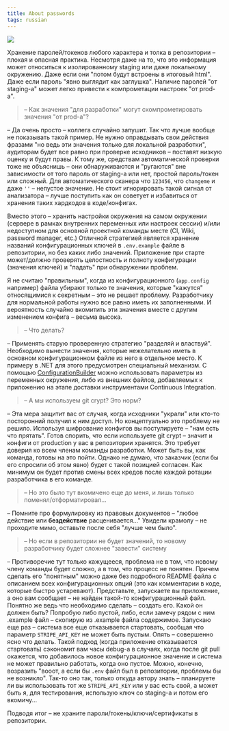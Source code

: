 ```yaml
---
title: About passwords
tags: russian
---
```


<img src="/previews/passwords/logo.jpg" class="center" />

Хранение паролей/токенов любого характера и толка в репозитории – плохая и опасная практика. Несмотря даже на то, что это информация может относиться к изолированному staging или даже локальному окружению. Даже если они "потом будут встроены в итоговый html". Даже если пароль "явно выглядит как заглушка". Наличие паролей "от staging-а" может легко привести к компрометации настроек "от prod-а".

> – Как значения "для разработки" могут скомпрометировать значения "от prod-а"?

– Да очень просто – коллега случайно запушит. Так что лучше вообще не показывать такой пример. Не нужно оправдывать свои действия фразами "но ведь эти значения только для локальной разработки", аудиторам будет все равно при проверке исходников – поставят низкую оценку и будут правы. К тому же, средствам автоматической проверки тоже не объяснишь – они обнаруживаются и "ругаются" вне зависимости от того пароль от staging-а или нет, простой пароль/токен или сложный. Для автоматического сканера что `123456`, что `changeme` и даже `''` – непустое значение. Не стоит игнорировать такой сигнал от анализатора – лучше поступить как он советует и избавиться от хранения таких хардкодов в коде/конфигах.

Вместо этого – хранить настройки окружения на самом окружении (сервере в рамках внутренних переменных или настроек сессии) и/или недоступном для основной проектной команды месте (CI, Wiki, password manager, etc.) Отличной стратегией является хранение названий конфигурационных ключей в `.env.example` файле в репозитории, но без каких либо значений. Приложение при старте может/должно проверять целостность и полноту конфигурации (значения ключей) и "падать" при обнаружении проблем.

Я не считаю "правильным", когда из конфигурационного (`app.config` например) файла убирают только те значения, которые "кажутся" относящимися к секретным – это не решает проблему. Разработчику для нормальной работы нужно все равно иметь их заполненными. И вероятность случайно вкомитить эти значения вместе с другим изменением конфига – весьма высока.

> – Что делать?

– Применять старую проверенную стратегию "разделяй и властвуй". Необходимо вынести значения, которые нежелательно иметь в основном конфигурационном файле из него в отдельное место. К примеру в .NET для этого предусмотрен специальный механизм. С помощью [ConfigurationBuilder](https://docs.microsoft.com/en-us/dotnet/api/microsoft.extensions.configuration.configurationbuilder?view=dotnet-plat-ext-3.1&viewFallbackFrom=aspnetcore-2.0) можно использовать параметры из переменных окружения, либо из внешних файлов, добавляемых к приложению на этапе доставки инструментами Continuous Integration.

> – А мы используем git crypt? Это норм?

– Эта мера защитит вас от случая, когда исходники "украли" или кто-то посторонний получил к ним доступ. Но концептуально это проблему не решило. Используя шифрование конфигов вы постулируете – "нам есть что прятать". Готов спорить, что если используете git crypt – значит и конфиги от production у вас в репозитории хранятся. Это требует доверия ко всем членам команды разработки. Может быть вы, как команда, готовы на это пойти. Однако не думаю, что заказчик (если бы его спросили об этом явно) будет с такой позицией согласен. Как минимум он будет против смены всех кредов после каждой ротации разработчика в его команде.

> – Но это было тут вкомичено еще до меня, и лишь только поменял/отформатировал...

– Помните про формулировку из правовых документов – "любое действие или **бездействие** расценивается..." Увидели крамолу – не проходите мимо, оставьте после себя "лучше чем было".

> – Но если в репозитории не будет значений, то новому разработчику будет сложнее "завести" систему

– Противоречие тут только кажущееся, проблема не в том, что новому члену команды будет сложно, а в том, что процесс не понятен. Причем сделать его "понятным" можно даже без подробного README файла с описанием всех конфигурационных опций (это как комментарии в коде, которые быстро устаревают). Представьте, запускаете вы приложение, а оно вам сообщает – не найден такой-то конфигурационный файл. Понятно же ведь что необходимо сделать – создать его. Какой он должен быть? Попробую либо пустой, либо, если замечу рядом с ним .example файл – скопирую из .example файла содержимое. Запускаю еще раз – система все еще отказывается стартовать, сообщая что параметр `STRIPE_API_KEY` не может быть пустым. Опять – совершенно ясно что делать. Такой подход (когда приложение отказывается стартовать) сэкономит вам часы debug-а в случаях, когда после git pull окажется, что добавилось новое конфигурационное значение и система не может правильно работать, когда оно пустое. Можно, конечно, возразить "вооот, а если бы `.env` файл был в репозитории, проблемы бы не возникло". Так-то оно так, только откуда автору знать – планируете ли вы использовать тот же `STRIPE_API_KEY` или у вас есть свой, а может быть я, для тестирования, использую ключ со staging-а и потом его вкомичу...

Подводя итог – не храните пароли/токены/ключи/сертификаты в репозитории.